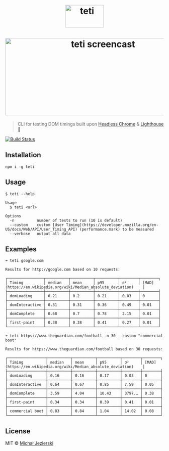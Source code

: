 <h1 align="center">
    <br>
    <img width=122 height=71 src="https://raw.githubusercontent.com/msn0/teti/master/teti.png" alt="teti" />
    <br>
    <br>
	<img width=606 height=244 src="https://raw.githubusercontent.com/msn0/teti/master/screencast.gif" alt="teti screencast" />
	<br>
</h1>

> CLI for testing DOM timings built upon [Headless Chrome](https://developers.google.com/web/updates/2017/04/headless-chrome) & [Lighthouse](https://github.com/GoogleChrome/lighthouse) 💜

[![Build Status](https://travis-ci.org/msn0/teti.svg?branch=master)](http://travis-ci.org/msn0/teti)

## Installation

```
npm i -g teti
```

## Usage

```
$ teti --help

Usage
  $ teti <url>

Options
  -n          number of tests to run (10 is default)
  --custom    custom [User Timing](https://developer.mozilla.org/en-US/docs/Web/API/User_Timing_API) (performance.mark) to be measured
  --verbose   output all data
```

## Examples

```
➜ teti google.com

Results for http://google.com based on 10 requests:

┌────────────────┬──────────┬──────────┬──────────┬────────┬────────┐
│ Timing         │ median   │ mean     │ p95      │ σ²     │ [MAD](https://en.wikipedia.org/wiki/Median_absolute_deviation)    │
├────────────────┼──────────┼──────────┼──────────┼────────┼────────┤
│ domLoading     │ 0.21     │ 0.2      │ 0.21     │ 0.03   │ 0      │
├────────────────┼──────────┼──────────┼──────────┼────────┼────────┤
│ domInteractive │ 0.31     │ 0.31     │ 0.36     │ 0.49   │ 0.01   │
├────────────────┼──────────┼──────────┼──────────┼────────┼────────┤
│ domComplete    │ 0.68     │ 0.7      │ 0.78     │ 2.15   │ 0.01   │
├────────────────┼──────────┼──────────┼──────────┼────────┼────────┤
│ first-paint    │ 0.38     │ 0.38     │ 0.41     │ 0.27   │ 0.01   │
└────────────────┴──────────┴──────────┴──────────┴────────┴────────┘
```

```
➜ teti https://www.theguardian.com/football -n 30 --custom "commercial boot"

Results for https://www.theguardian.com/football based on 30 requests:

┌─────────────────┬──────────┬──────────┬──────────┬────────┬────────┐
│ Timing          │ median   │ mean     │ p95      │ σ²     │ [MAD](https://en.wikipedia.org/wiki/Median_absolute_deviation)    │
├─────────────────┼──────────┼──────────┼──────────┼────────┼────────┤
│ domLoading      │ 0.16     │ 0.16     │ 0.17     │ 0.03   │ 0      │
├─────────────────┼──────────┼──────────┼──────────┼────────┼────────┤
│ domInteractive  │ 0.64     │ 0.67     │ 0.85     │ 7.59   │ 0.05   │
├─────────────────┼──────────┼──────────┼──────────┼────────┼────────┤
│ domComplete     │ 3.59     │ 4.04     │ 10.43    │ 3797.… │ 0.38   │
├─────────────────┼──────────┼──────────┼──────────┼────────┼────────┤
│ first-paint     │ 0.34     │ 0.34     │ 0.39     │ 0.41   │ 0.01   │
├─────────────────┼──────────┼──────────┼──────────┼────────┼────────┤
│ commercial boot │ 0.83     │ 0.84     │ 1.04     │ 14.02  │ 0.08   │
└─────────────────┴──────────┴──────────┴──────────┴────────┴────────┘
```

## License

MIT &copy; [Michał Jezierski](https://github.com/msn0)
